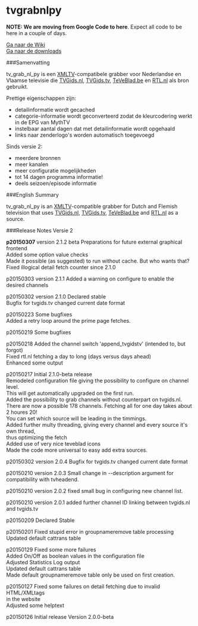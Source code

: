 # tvgrabnlpy
**NOTE: We are moving from Google Code to here**. Expect all code to be here in a couple of days.

[Ga naar de Wiki](https://github.com/tvgrabbers/tvgrabnlpy/wiki)  
[Ga naar de downloads](https://github.com/tvgrabbers/tvgrabnlpy/releases)

###Samenvatting

tv_grab_nl_py is een [XMLTV](http://xmltv.org)-compatibele grabber voor Nederlandse en Vlaamse televisie die [TVGids.nl](http://www.tvgids.nl), [TVGids.tv](http://www.tvgids.tv), [TeVeBlad.be](http://www.teveblad.be) en [RTL.nl](http://www.rtl.nl) als bron gebruikt.

Prettige eigenschappen zijn:
  * detailinformatie wordt gecached
  * categorie-informatie wordt geconverteerd zodat de kleurcodering werkt in de EPG van MythTV
  * instelbaar aantal dagen dat met detailinformatie wordt opgehaald
  * links naar zenderlogo's worden automatisch toegevoegd

Sinds versie 2:
  * meerdere bronnen
  * meer kanalen
  * meer configuratie mogelijkheden
  * tot 14 dagen programma informatie!
  * deels seizoen/episode informatie

###English Summary

tv_grab_nl_py is an [XMLTV](http://xmltv.org)-compatible grabber for Dutch and Flemish television that uses [TVGids.nl](http://www.tvgids.nl), [TVGids.tv](http://www.tvgids.tv), [TeVeBlad.be](http://www.teveblad.be) and [RTL.nl](http://www.rtl.nl) as a source.

###Release Notes Versie 2

**p20150307**   version 2.1.2 beta Preparations for future external graphical frontend  
            Added some option value checks  
            Made it possible (as suggested) to run without cache. But who wants that?  
            Fixed illogical detail fetch counter since 2.1.0  

p20150303   version 2.1.1 Added a warning on configure to enable the desired channels

p20150302   version 2.1.0 Declared stable  
            Bugfix for tvgids.tv changed current date format

p20150223   Some bugfixes  
            Added a retry loop around the prime page fetches.

p20150219   Some bugfixes

p20150218   Added the channel switch 'append_tvgidstv' (intended to, but forgot)  
            Fixed rtl.nl fetching a day to long (days versus days ahead)  
            Enhanced some output  

p20150217   Initial 2.1.0-beta release  
            Remodeled  configuration file giving the possibility to configure on channel level.  
            This will get automatically upgraded on the first run.  
            Added the possibility to grab channels without counterpart on tvgids.nl.  
            There are now a possible 178 channels. Fetching all for one day takes about 2 houres 20!  
            You can set which source will be leading in the timmings.  
            Added further multy threading, giving every channel and every source it's own thread,  
            thus optimizing the fetch  
            Added use of very nice teveblad icons  
            Made the code more universal to easy add extra sources.

p20150302   version 2.0.4 Bugfix for tvgids.tv changed current date format

p20150210   version 2.0.3 Small change in --description argument for compatibility with tvheadend.

p20150210   version 2.0.2 fixed small bug in configuring new channel list.

p20150210   version 2.0.1 added further channel ID linking between tvgids.nl and tvgids.tv

p20150209   Declared Stable

p20150201   Fixed stupid error in groupnameremove table processing  
            Updated default cattrans table

p20150129   Fixed some more failures  
            Added On/Off as boolean values in the configuration file  
            Adjusted Statistics Log output  
            Updated default cattrans table  
            Made default groupnameremove table only be used on first creation.

p20150127   Fixed some failures on detail fetching due to invalid HTML/XMLtags  
              in the website  
            Adjusted some helptext

p20150126   Initial release Version 2.0.0-beta
